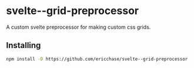 # svelte--grid-preprocessor
A custom svelte preprocessor for making custom css grids.

## Installing
```bash
npm install -D https://github.com/ericchase/svelte--grid-preprocessor
```
